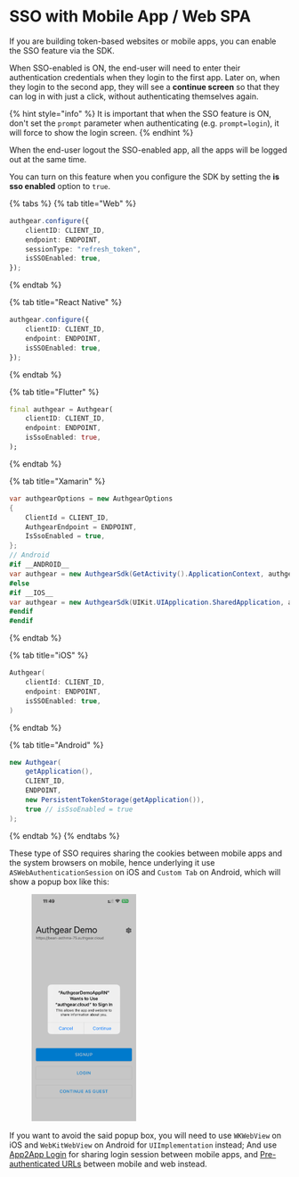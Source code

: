 # SSO with Mobile App / Web SPA

If you are building token-based websites or mobile apps, you can enable the SSO feature via the SDK.

When SSO-enabled is ON, the end-user will need to enter their authentication credentials when they login to the first app. Later on, when they login to the second app, they will see a **continue screen** so that they can log in with just a click, without authenticating themselves again.

{% hint style="info" %}
It is important that when the SSO feature is ON, don't set the `prompt` parameter when authenticating (e.g. `prompt=login`), it will force to show the login screen.
{% endhint %}

When the end-user logout the SSO-enabled app, all the apps will be logged out at the same time.

You can turn on this feature when you configure the SDK by setting the **is sso enabled** option to `true`.

{% tabs %}
{% tab title="Web" %}
```typescript
authgear.configure({
    clientID: CLIENT_ID,
    endpoint: ENDPOINT,
    sessionType: "refresh_token",
    isSSOEnabled: true,
});
```
{% endtab %}

{% tab title="React Native" %}
```typescript
authgear.configure({
    clientID: CLIENT_ID,
    endpoint: ENDPOINT,
    isSSOEnabled: true,
});
```
{% endtab %}

{% tab title="Flutter" %}
```dart
final authgear = Authgear(
    clientID: CLIENT_ID,
    endpoint: ENDPOINT,
    isSsoEnabled: true,
);
```
{% endtab %}

{% tab title="Xamarin" %}
```csharp
var authgearOptions = new AuthgearOptions
{
    ClientId = CLIENT_ID,
    AuthgearEndpoint = ENDPOINT,
    IsSsoEnabled = true,
};
// Android
#if __ANDROID__
var authgear = new AuthgearSdk(GetActivity().ApplicationContext, authgearOptions);
#else
#if __IOS__
var authgear = new AuthgearSdk(UIKit.UIApplication.SharedApplication, authgearOptions);
#endif
#endif
```
{% endtab %}

{% tab title="iOS" %}
```swift
Authgear(
    clientId: CLIENT_ID,
    endpoint: ENDPOINT,
    isSSOEnabled: true,
)
```
{% endtab %}

{% tab title="Android" %}
```java
new Authgear(
    getApplication(),
    CLIENT_ID,
    ENDPOINT,
    new PersistentTokenStorage(getApplication()),
    true // isSsoEnabled = true
);
```
{% endtab %}
{% endtabs %}

These type of SSO requires sharing the cookies between mobile apps and the system browsers on mobile, hence underlying it use `ASWebAuthenticationSession` on iOS and `Custom Tab` on Android, which will show a popup box like this:

<figure><img src="../../.gitbook/assets/ios-login-alert-phone.PNG" alt="" width="188"><figcaption></figcaption></figure>

If you want to avoid the said popup box, you will need to use `WKWebView` on iOS and `WebKitWebView` on Android for `UIImplementation` instead; And use [App2App Login](app2app-authorization.md) for sharing login session between mobile apps, and [Pre-authenticated URLs](pre-authenticated-urls.md) between mobile and web instead.
